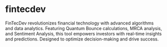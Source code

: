 # fintecdev
FinTecDev revolutionizes financial technology with advanced algorithms and data analytics. Featuring Quantum Bounce calculations, MRCA analysis, and Sentiment Analysis, this tool empowers investors with real-time insights and predictions. Designed to optimize decision-making and drive success.
